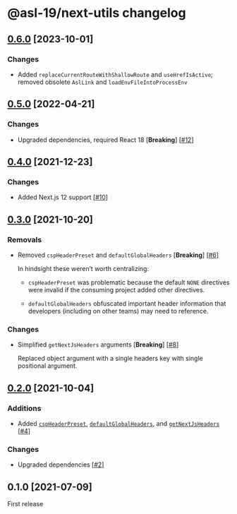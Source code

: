 # @asl-19/next-utils changelog

## [0.6.0](https://github.com/ASL-19/next-utils/pulls?q=is%3Apr+is%3Aclosed+milestone%3A0.5.0) [2023-10-01]

### Changes

- Added `replaceCurrentRouteWithShallowRoute` and `useHrefIsActive`; removed obsolete `AslLink` and `loadEnvFileIntoProcessEnv`

## [0.5.0](https://github.com/ASL-19/next-utils/pulls?q=is%3Apr+is%3Aclosed+milestone%3A0.5.0) [2022-04-21]

### Changes

- Upgraded dependencies, required React 18 [**Breaking**] [[#12](https://github.com/ASL-19/next-utils/pull/12)]

## [0.4.0](https://github.com/ASL-19/next-utils/pulls?q=is%3Apr+is%3Aclosed+milestone%3A0.4.0) [2021-12-23]

### Changes

- Added Next.js 12 support [[#10](https://github.com/ASL-19/next-utils/pull/10)]

## [0.3.0](https://github.com/ASL-19/next-utils/pulls?q=is%3Apr+is%3Aclosed+milestone%3A0.3.0) [2021-10-20]

### Removals

- Removed `cspHeaderPreset` and `defaultGlobalHeaders` [**Breaking**] [[#6](https://github.com/ASL-19/next-utils/pull/6)]

  In hindsight these weren’t worth centralizing:
  - `cspHeaderPreset` was problematic because the default `NONE` directives were invalid if the consuming project added other directives.

  - `defaultGlobalHeaders` obfuscated important header information that developers (including on other teams) may need to reference.

### Changes

- Simplified `getNextJsHeaders` arguments [**Breaking**] [[#8](https://github.com/ASL-19/next-utils/pull/8)]

  Replaced object argument with a single headers key with single positional argument.

## [0.2.0](https://github.com/ASL-19/next-utils/pulls?q=is%3Apr+is%3Aclosed+milestone%3A0.2.0) [2021-10-04]

### Additions

- Added [`cspHeaderPreset`][0.2.0-cspHeaderPreset], [`defaultGlobalHeaders`][0.2.0-defaultGlobalHeaders], and [`getNextJsHeaders`][0.2.0-getNextJsHeaders] [[#4](https://github.com/ASL-19/next-utils/pull/4)]

[0.2.0-cspHeaderPreset]: https://github.com/ASL-19/next-utils/blob/develop/docs/next-utils.cspheaderpreset.md
[0.2.0-defaultGlobalHeaders]: https://github.com/ASL-19/next-utils/blob/develop/docs/next-utils.defaultglobalheaders.md
[0.2.0-getNextJsHeaders]: https://github.com/ASL-19/next-utils/blob/develop/docs/next-utils.getnextjsheaders.md

### Changes

- Upgraded dependencies [[#2](https://github.com/ASL-19/next-utils/pull/2)]

## 0.1.0 [2021-07-09]

First release
